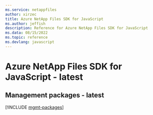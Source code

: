 ```yaml
---
ms.service: netappfiles
author: xirzec
title: Azure NetApp Files SDK for JavaScript
ms.author: jeffish
description: Reference for Azure NetApp Files SDK for JavaScript
ms.data: 08/15/2022
ms.topic: reference
ms.devlang: javascript
---
```

# Azure NetApp Files SDK for JavaScript - latest

## Management packages - latest
[!INCLUDE [mgmt-packages](netapp-files-mgmt-index.md)]